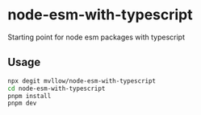# node-esm-with-typescript

Starting point for node esm packages with typescript

## Usage

```sh
npx degit mvllow/node-esm-with-typescript
cd node-esm-with-typescript
pnpm install
pnpm dev
```
